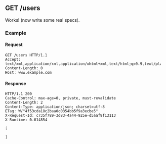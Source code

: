 ## GET /users
Works! (now write some real specs).

### Example

#### Request
```
GET /users HTTP/1.1
Accept: text/xml,application/xml,application/xhtml+xml,text/html;q=0.9,text/plain;q=0.8,image/png,*/*;q=0.5
Content-Length: 0
Host: www.example.com
```

#### Response
```
HTTP/1.1 200
Cache-Control: max-age=0, private, must-revalidate
Content-Length: 2
Content-Type: application/json; charset=utf-8
ETag: W/"4f53cda18c2baa0c0354bb5f9a3ecbe5"
X-Request-Id: c735f789-3d83-4a44-925e-d5aaf9f13113
X-Runtime: 0.014854

[

]
```
